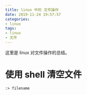 ```yaml
---
title: linux 中的 文件操作
date: 2019-11-24 19:57:57
categories:
- linux
tags:
- linux
- 文件
---
```

这里是 linux 对文件操作的总结。

<!-- more -->

# 使用 shell 清空文件

	:> filename

